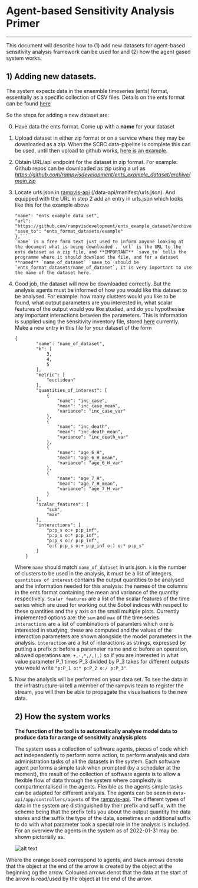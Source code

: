 # Agent-based Sensitivity Analysis Primer

------

This document will describe how to (1) add new datasets for agent-based sensitivity analysis framework can be used for and (2) how the agent gased system works.

## 1) Adding new datasets.

The system expects data in the ensemble timeseries (ents) format, essentially as a specific collection of CSV files. Details on the ents format can be found [here](https://github.com/rampvisdevelopment/Ensemble_Time_Series_Format)

So the steps for adding a new dataset are:

0) Have data the ents format. Come up with a **name** for your dataset
1. Upload dataset in either zip format or on a service where they may be downloaded as a zip. When the SCRC data-pipeline is complete this can be used, until then upload to github works, [here is an example](https://github.com/rampvisdevelopment/ents_example_dataset).

2. Obtain URL/api endpoint for the dataset in zip format. For example: Github repos can be downloaded as zip using a url as *https://github.com/rampvisdevelopment/ents_example_dataset/archive/main.zip* 

3. Locate urls.json in [rampvis-api](https://github.com/ScottishCovidResponse/rampvis-api) (/data-api/manifest/urls.json). And equipped with the URL in step 2 add an entry in urls.json which looks like this for the example above
   ```{  
   "name": "ents example data set",  
   "url": "https://github.com/rampvisdevelopment/ents_example_dataset/archive/main.zip",  
   "save_to": "ents_format_datasets/example"  
   },```
   `name` is a free form text just used to inform anyone looking at the document what is being downloaded . `url` is the URL to the ents dataset as a zip file, and **IMPORTANT** `save_to` tells the programme where it should download the file, and for a dataset **named** `name_of_dataset` `save_to` should be `ents_format_datasets/name_of_dataset`, it is very important to use the name of the dataset here.

4. Good job, the dataset will now be downloaded correctly. But the analysis agents must be informed of how you would like this dataset to be analysed. 
   For example: how many clusters would you like to be found, what output parameters are you interested in, what scalar features of the output would you like studied, and do you hypothesise any important interactions between the parameters. This is information is supplied using the sensitivity inventory file, stored [here](https://gist.github.com/rampvisdevelopment/acb6a1e6e33d0358553d7de09d6232e0) currently. Make a new entry in this file for your dataset of the form 
   ```
   {
           "name": "name_of_dataset",
           "k": [
               3,
               4,
               5
           ],
           "metric": [
               "euclidean"
           ],
           "quantities_of_interest": [
               {
                   "name": "inc_case",
                   "mean": "inc_case_mean",
                   "variance": "inc_case_var"
               },
               {
                   "name": "inc_death",
                   "mean": "inc_death_mean",
                   "variance": "inc_death_var"
               },
               {
                   "name": "age_6_H",
                   "mean": "age_6_H_mean",
                   "variance": "age_6_H_var"
               },
               {
                   "name": "age_7_H",
                   "mean": "age_7_H_mean",
                   "variance": "age_7_H_var"
               }
           ],
           "scalar_features": [
               "sum",
               "max"
           ],
           "interactions": [
               "p:p_s o:+ p:p_inf",
               "p:p_s o:* p:p_inf",
               "p:p_s o:/ p:p_inf",
               "o:( p:p_s o:+ p:p_inf o:) o:* p:p_s"
           ]
       }
   ```
   Where `name` should match `name_of_dataset` in urls.json. `k` is the number of clusters to be used in the analysis, it must be a list of integers. `quantities of interest` contains the output quantities to be analysed and the information needed for this analysis: the names of the columns in the ents format containing the mean and variance of the quantity respectively. `Scalar features` are a list of the scalar features of the time series which are used for working out the Sobol indices with respect to these quantities and the y axis on the small multiple plots. Currently implemented options are: the `sum` and `max` of the time series. `interactions` are a list of combinations of paramters which one is interested in studying, these are computed and the values of the interaction parameters are shown alongside the model parameters in the analysis. `interaction` are a list of interactions as strings, expressed by putting a prefix p: before a parameter name and o: before an operation, allowed operations are: `+,-,*,/,(,)` so if you are interested in what value parameter P_1 times P_3 divided by P_3 takes for different outputs you would write `"p:P_1 o:* p:P_2 o:/ p:P_3"`.

5. Now the analysis will be performed on your data set. To see the data in the infrastructure-ui tell a member of the rampvis team to register the stream, you will then be able to propagate the visualisations to the new data.
   
   ## 2) How the system works
   
   **The function of the tool is to automatically analyse model data to produce data for a range of sensitivity analysis plots** 
   
   The system uses a collection of software agents, pieces of code which act independently to perform some action, to perform analysis and data administration tasks of all the datasets in the system. Each software agent performs a simple task when prompted (by a scheduler at the moment), the result of the collection of software agents is to allow a flexible flow of data through the system where complexity is compartmentalised in the agents. Flexible as the agents simple tasks can be adapted for different analysis. The agents can be seen in `data-api/app/controllers/agents` of the [rampvis-api](https://github.com/ScottishCovidResponse/rampvis-api/tree/main/data-api/app/controllers/agents). The different types of data in the system are distinguished by their prefix and suffix, with the scheme being that the prefix tells you about the output quantity the data stores and the suffix the type of the data, sometimes an additional suffix to do with what parameter took a special role in the analysis is included. For an overview the agents in the system as of 2022-01-31 may be shown pictorially as.
   
   ![alt text](figures/schematic.svg)

Where the orange boxed correspond to agents, and black arrows denote that the object at the end of the arrow is created by the object at the beginning og the arrow. Coloured arrows denot that the data at the start of the arrow is read/used by the object at the end of the arrow.
